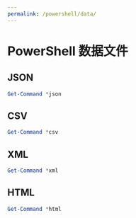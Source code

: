 ```yaml
---
permalink: /powershell/data/
---
```


# PowerShell 数据文件

## JSON

```powershell
Get-Command *json
```

## CSV

```powershell
Get-Command *csv
```

## XML

```powershell
Get-Command *xml
```

## HTML

```powershell
Get-Command *html
```
